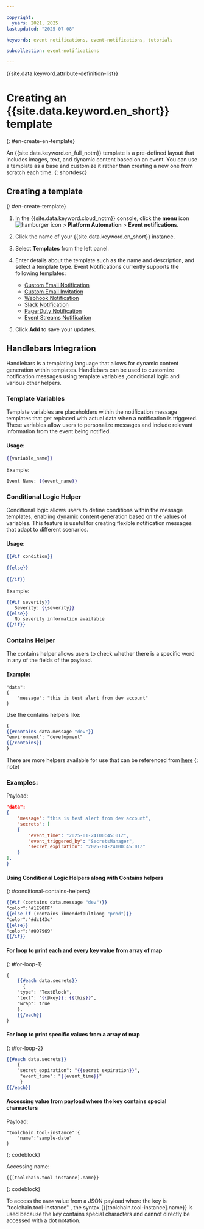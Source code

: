 ```yaml
---

copyright:
  years: 2021, 2025
lastupdated: "2025-07-08"

keywords: event notifications, event-notifications, tutorials

subcollection: event-notifications

---
```


{{site.data.keyword.attribute-definition-list}}

# Creating an {{site.data.keyword.en_short}} template
{: #en-create-en-template}

An {{site.data.keyword.en_full_notm}} template is a pre-defined layout that includes images, text, and dynamic content based on an event. You can use a template as a base and customize it rather than creating a new one from scratch each time. 
{: shortdesc}

## Creating a template
{: #en-create-template}

1. In the {{site.data.keyword.cloud_notm}} console, click the **menu** icon ![hamburger icon](images/icon_hamburger.svg) > **Platform Automation** > **Event notifications**. 
1. Click the name of your {{site.data.keyword.en_short}} instance. 
1. Select **Templates** from the left panel.
1. Enter details about the template such as the name and description, and select a template type. Event Notifications currently supports the following templates:

    * [Custom Email Notification](/docs/event-notifications?topic=event-notifications-en-email-templates)
    * [Custom Email Invitation](/docs/event-notifications?topic=event-notifications-en-email-templates)
    * [Webhook Notification](/docs/event-notifications?topic=event-notifications-en-webhook-notifications-template)
    * [Slack Notification](/docs/event-notifications?topic=event-notifications-en-slack-notification-template)
    * [PagerDuty Notification](/docs/event-notifications?topic=event-notifications-en-pagerduty-notification-template)
    * [Event Streams Notification](/docs/event-notifications?topic=event-notifications-en-event-streams-notification-template)
   
1. Click **Add** to save your updates. 


## Handlebars Integration

Handlebars is a templating language that allows for dynamic content generation within templates. Handlebars can be used to customize notification messages using template variables ,conditional logic and various other helpers.

### Template Variables

Template variables are placeholders within the notification message templates that get replaced with actual data when a notification is triggered. These variables allow users to personalize messages and include relevant information from the event being notified.

#### Usage:

```handlebars
{{variable_name}}
```

Example:
```handlebars
Event Name: {{event_name}}
```

### Conditional Logic Helper

Conditional logic allows users to define conditions within the message templates, enabling dynamic content generation based on the values of variables. This feature is useful for creating flexible notification messages that adapt to different scenarios.

#### Usage:

```handlebars
{{#if condition}}
   
{{else}}
   
{{/if}}
```

Example:
```handlebars
{{#if severity}}
   Severity: {{severity}}
{{else}}
   No severity information available
{{/if}}
```

### Contains Helper

The contains helper allows users to check whether there is a specific word in any of the fields of the payload.

#### Example:

```
"data": 
{
	"message": "this is test alert from dev account"
}
```
Use the contains helpers like: 

```handlebars
{
{{#contains data.message "dev"}}
"environment": "development"
{{/contains}}
}
```

There are more helpers available for use that can be referenced from [here](https://github.com/aymerick/raymond?tab=readme-ov-file#built-in-helpers)
{: note}

### Examples:

Payload:

```json
"data": 
{
	"message": "this is test alert from dev account",
	"secrets": [
	{
		"event_time": "2025-01-24T00:45:01Z",
		"event_triggered_by": "SecretsManager",
		"secret_expiration": "2025-04-24T00:45:01Z"
	}
],
}
```

#### Using Conditional Logic Helpers along with Contains helpers
{: #conditional-contains-helpers}

```handlebars
{{#if (contains data.message "dev")}}
"color":"#1E90FF"
{{else if (contains ibmendefaultlong "prod")}}
"color":"#dc143c"
{{else}}
"color":"#097969"
{{/if}}
```

#### For loop to print each and every key value from array of map
{: #for-loop-1}

```handlebars
{
	{{#each data.secrets}}
	  {
	"type": "TextBlock",
	"text": "{{@key}}: {{this}}",
	"wrap": true
	},
	{{/each}}
}
```

#### For loop to print specific values from a array of map
{: #for-loop-2}

```handlebars
{{#each data.secrets}}
	{ 
	"secret_expiration": "{{secret_expiration}}", 
	 "event_time": "{{event_time}}" 
	 }
{{/each}}
```
#### Accessing value from payload where the key contains special chanracters

Payload:

```
"toolchain.tool-instance":{
	"name":"sample-date"
}
```
{: codeblock}

Accessing name:
```
{{[toolchain.tool-instance].name}}
```
{: codeblock}

To access the `name` value from a JSON payload where the key is "toolchain.tool-instance" , the syntax {{[toolchain.tool-instance].name}} is used because the key contains special characters and cannot directly be accessed with a dot notation.
